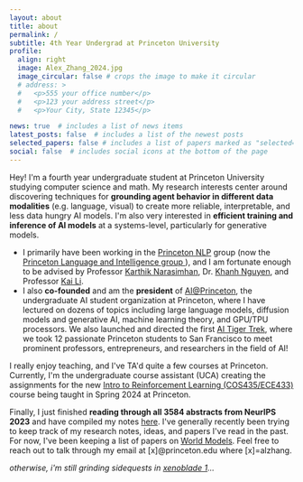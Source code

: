 ```yaml
---
layout: about
title: about
permalink: /
subtitle: 4th Year Undergrad at Princeton University
profile:
  align: right
  image: Alex_Zhang_2024.jpg
  image_circular: false # crops the image to make it circular
  # address: >
  #   <p>555 your office number</p>
  #   <p>123 your address street</p>
  #   <p>Your City, State 12345</p>

news: true  # includes a list of news items
latest_posts: false  # includes a list of the newest posts
selected_papers: false # includes a list of papers marked as "selected={true}"
social: false  # includes social icons at the bottom of the page
---
```


Hey! I'm a fourth year undergraduate student at Princeton University studying computer science and
math. My research interests center around discovering techniques for <b>grounding agent behavior in
different data modalities</b> (e.g. language, visual) to create more reliable, interpretable, and
less data hungry AI models. I'm also very interested in <b>efficient training and inference of AI models</b> at a systems-level, particularly for generative models.

<ul> <li>I primarily have been working in the <a href="http://nlp.cs.princeton.edu/">Princeton
NLP</a> group (now the <a href="https://pli.princeton.edu"> Princeton Language and Intelligence
group </a>), and I am fortunate enough to be advised by Professor <a
href="https://www.cs.princeton.edu/~karthikn/">Karthik Narasimhan</a>, Dr. <a
href="https://machineslearner.com">Khanh Nguyen</a>, and Professor <a
href="https://www.cs.princeton.edu/~li/">Kai Li</a>. </li>

<li>I also <b>co-founded</b> and am the <b>president</b> of <a
href="https://ai-house.vercel.app">AI@Princeton</a>, the undergraduate AI student organization at
Princeton, where I have lectured on dozens of topics including large language models, diffusion
models and generative AI, machine learning theory, and GPU/TPU processors. We also launched and
directed the first <a href="https://ai-house.vercel.app/Framework/aitt.html">AI Tiger Trek</a>,
where we took 12 passionate Princeton students to San Francisco to meet prominent professors,
entrepreneurs, and researchers in the field of AI! </li>
</ul>

I really enjoy teaching, and I've TA'd quite a few courses at Princeton. Currently, I'm the undergraduate course assistant (UCA) creating the assignments for the new <a href="https://ben-eysenbach.github.io/intro-rl/">Intro to Reinforcement Learning (COS435/ECE433)</a> course being taught in Spring 2024 at Princeton.


Finally, I just finished **reading through all 3584 abstracts from NeurIPS 2023** and have compiled my notes <a href="https://alexzhang13.github.io/blog/2024/neurips2023/">here</a>.
I've generally recently been trying to keep track of my research notes, ideas, and papers I've read in the past. For now,
I've been keeping a list of papers on [World
Models](https://github.com/alexzhang13/world-models-papers/). Feel free to reach out to talk through
my email at [x]@princeton.edu where [x]=alzhang. 

<em>otherwise, i'm still grinding sidequests in [xenoblade
1](https://en.wikipedia.org/wiki/Xenoblade_Chronicles_(video_game))... </em>
